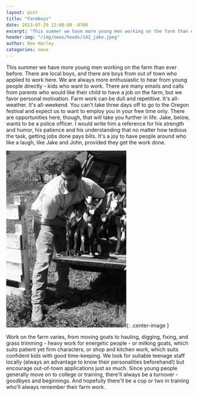 ```yaml
---
layout: post
title: "Farmboys"
date: 2013-07-29 12:00:00 -0700
excerpt: "This summer we have more young men working on the farm than ever before. There are local boys, ..."
header-img: "/img/news/heads/142_jake.jpeg"
author: Dee Harley
categories: news
---
```

This summer we have more young men working on the farm than ever
before. There are local boys, and there are boys from out of town who
applied to work here. We are always more enthusiastic to hear from
young people directly - kids who want to work. There are many emails
and calls from parents who would like their child to have a job on the
farm, but we favor personal motivation. Farm work can be dull and
repetitive. It's all-weather. It's all-weekend. You can't take three
days off to go to the Oregon festival and expect us to want to employ
you in your free time only. There are opportunities here, though, that
will take you further in life. Jake, below, wants to be a police
officer. I would write him a reference for his strength and humor, his
patience and his understanding that no matter how tedious the task,
getting jobs done pays bills. It's a joy to have people around who
like a laugh, like Jake and John, provided they get the work done.

![image](/img/news/142_jake.jpeg){: .center-image }

Work on the farm varies, from moving goats to hauling, digging,
fixing, and grass trimming - heavy work for energetic people - or
milking goats, which suits patient yet firm characters, or shop and
kitchen work, which suits confident kids with good time-keeping. We
look for suitable teenage staff locally (always an advantage to know
their personalities beforehand!) but encourage out-of-town
applications just as much. Since young people generally move on to
college or training, there'll always be a turnover - goodbyes and
beginnings. And hopefully there'll be a cop or two in training who'll
always remember their farm work.


